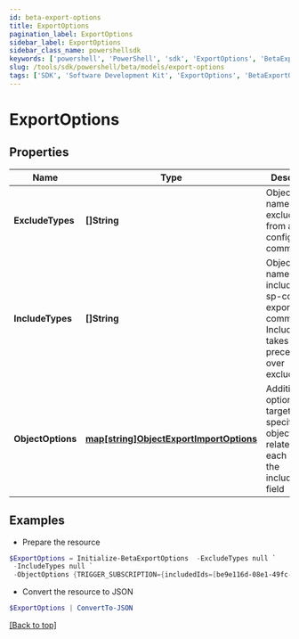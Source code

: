 ```yaml
---
id: beta-export-options
title: ExportOptions
pagination_label: ExportOptions
sidebar_label: ExportOptions
sidebar_class_name: powershellsdk
keywords: ['powershell', 'PowerShell', 'sdk', 'ExportOptions', 'BetaExportOptions'] 
slug: /tools/sdk/powershell/beta/models/export-options
tags: ['SDK', 'Software Development Kit', 'ExportOptions', 'BetaExportOptions']
---
```



# ExportOptions

## Properties

Name | Type | Description | Notes
------------ | ------------- | ------------- | -------------
**ExcludeTypes** | **[]String** | Object type names to be excluded from an sp-config export command. | [optional] 
**IncludeTypes** | **[]String** | Object type names to be included in an sp-config export command. IncludeTypes takes precedence over excludeTypes. | [optional] 
**ObjectOptions** | [**map[string]ObjectExportImportOptions**](object-export-import-options) | Additional options targeting specific objects related to each item in the includeTypes field | [optional] 

## Examples

- Prepare the resource
```powershell
$ExportOptions = Initialize-BetaExportOptions  -ExcludeTypes null `
 -IncludeTypes null `
 -ObjectOptions {TRIGGER_SUBSCRIPTION={includedIds=[be9e116d-08e1-49fc-ab7f-fa585e96c9e4], includedNames=[Test 2]}}
```

- Convert the resource to JSON
```powershell
$ExportOptions | ConvertTo-JSON
```


[[Back to top]](#) 

